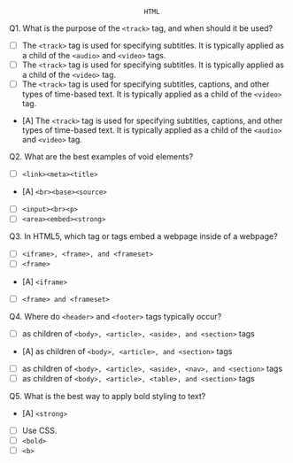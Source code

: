                                       HTML

Q1. What is the purpose of the `<track>` tag, and when should it be used?
- [ ] The `<track>` tag is used for specifying subtitles. It is typically applied as a child of the `<audio>` and `<video>` tags.
- [ ] The `<track>` tag is used for specifying subtitles. It is typically applied as a child of the `<video>` tag.
- [ ] The `<track>` tag is used for specifying subtitles, captions, and other types of time-based text. It is typically applied as a child of the `<video>` tag.
- [A] The `<track>` tag is used for specifying subtitles, captions, and other types of time-based text. It is typically applied as a child of the `<audio>` and `<video>` tag.   

Q2. What are the best examples of void elements?
- [ ] `<link><meta><title>`
- [A] `<br><base><source>`
- [ ] `<input><br><p>`
- [ ] `<area><embed><strong>`

Q3. In HTML5, which tag or tags embed a webpage inside of a webpage?
- [ ] `<iframe>, <frame>, and <frameset>` 
- [ ] `<frame>`
- [A] `<iframe>`
- [ ] `<frame> and <frameset>`

Q4. Where do `<header>` and `<footer>` tags typically occur?
- [ ] as children of `<body>, <article>, <aside>, and <section>` tags
- [A] as children of `<body>, <article>, and <section>` tags
- [ ] as children of `<body>, <article>, <aside>, <nav>, and <section>` tags 
- [ ] as children of `<body>, <article>, <table>, and <section>` tags

Q5. What is the best way to apply bold styling to text?
- [A] `<strong>` 
- [ ] Use CSS. 
- [ ] `<bold>`
- [ ] `<b>`